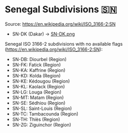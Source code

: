 # Senegal Subdivisions 🇸🇳

Source: https://en.wikipedia.org/wiki/ISO_3166-2:SN

* SN-DK (Dakar) -> [SN-DK.png](https://github.com/amckenna41/iso3166-flag-icons/blob/main/iso3166-2-icons/SN/SN-DK.png)

Senegal ISO 3166-2 subdivisions with no available flags (https://en.wikipedia.org/wiki/ISO_3166-2:SN):

* SN-DB: Diourbel (Region)
* SN-FK: Fatick (Region)
* SN-KA: Kaffrine (Region)
* SN-KD: Kolda (Region)
* SN-KE: Kédougou (Region)
* SN-KL: Kaolack (Region)
* SN-LG: Louga (Region)
* SN-MT: Matam (Region)
* SN-SE: Sédhiou (Region)
* SN-SL: Saint-Louis (Region)
* SN-TC: Tambacounda (Region)
* SN-TH: Thiès (Region)
* SN-ZG: Ziguinchor (Region)